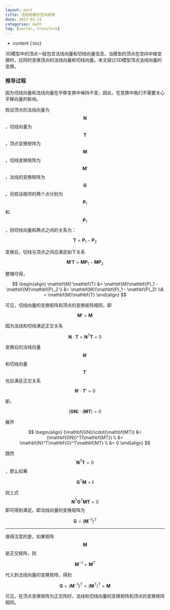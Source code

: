 ```yaml
---
layout: post
title: 法线向量的空间变换
date: 2017-03-21
categories: math
tag: [vector, transform]
---
```

* content
{:toc}

3D模型中的顶点一般包含法线向量和切线向量信息，当模型的顶点在空间中做变换时，应同时变换顶点的法线向量和切线向量。本文探讨3D模型顶点法线向量的变换。



### 推导过程

因为切线向量和法线向量在平移变换中保持不变，因此，在变换中我们不需要关心平移向量的影响。

假设顶点的法线向量为$$\mathbf{N}$$，切线向量为$$\mathbf{T}$$，顶点变换矩阵为$$\mathbf{M}$$，切线变换矩阵为$$\mathbf{M}'$$，法线的变换矩阵为$$\mathbf{G}$$。另假设相邻的两个点分别为$$\mathbf{P}_1$$和$$\mathbf{P}_1$$，则切线向量和两点之间的关系为：

$$
\mathbf{T} = \mathbf{P}_1 - \mathbf{P}_2
$$

变换后，切线与顶点之间应满足如下关系

$$
\mathbf{M}'\mathbf{T} = \mathbf{M}\mathbf{P}_1 - \mathbf{M}\mathbf{P}_2
$$

整理可得，

$$
\begin{align}
\mathbf{M}'\mathbf{T} &= \mathbf{M}\mathbf{P}_1 - \mathbf{M}\mathbf{P}_2 \\
&= \mathbf{M}(\mathbf{P}_1 - \mathbf{P}_2) \\&
= \mathbf{M}\mathbf{T}
\end{align}
$$

可见，切线向量的变换矩阵和顶点的变换矩阵相同，即

$$
\mathbf{M}' = \mathbf{M}
$$

因为法线和切线满足正交关系

$$
\mathbf{N}\cdot\mathbf{T} = \mathbf{N}^T\mathbf{T} = 0
$$

变换后的法线向量$$\textbf{N}'$$和切线向量$$\textbf{T}'$$也应满足正交关系

$$
\mathbf{N}'\cdot\mathbf{T}' = 0
$$

即，

$$
(\mathbf{GN})\cdot(\mathbf{MT}) = 0
$$

展开

$$
\begin{align}
(\mathbf{GN})\cdot(\mathbf{MT}) &= 
(\mathbf{GN})^T(\mathbf{MT}) \\
&= \mathbf{N}^T\mathbf{G}^T\mathbf{MT} \\
&= 0
\end{align}
$$
 
既然$$\mathbf{N}^T\mathbf{T} = 0$$，那么如果

$$\mathbf{G}^T\mathbf{M} = \mathbf{I} $$

则上式$$\mathbf{N}^T\mathbf{G}^T\mathbf{MT} = 0$$即可得到满足。即法线向量的变换矩阵为

$$
\mathbf{G} = (\mathbf{M}^{-1})^T
$$

*************************


值得注意的是，如果矩阵$$\mathbf{M}$$是正交矩阵，则

$$
\mathbf{M}^{-1} = \mathbf{M}^{T}
$$

代入到法线向量的变换矩阵，得到

$$
\mathbf{G} = (\mathbf{M}^{-1})^T = (\mathbf{M}^{T})^T = \mathbf{M}
$$

可见，在顶点变换矩阵为正交阵时，法线和切线向量的变换矩阵和顶点的变换矩阵相同。

